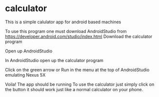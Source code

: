 # calculator

This is a simple calulator app for android based machines

To use this program one must download AndroidStudio from https://developer.android.com/studio/index.html
Download the calculator program

Open up AndroidStudio

In AndroidStudio open up the calculator program

Click on the green arrow or Run in the menu at the top of AndroidStudio emulating Nexus 5X

Voila! The app should be running
To use the calculator just simply click on the button it should work just like a normal calculator on your phone.